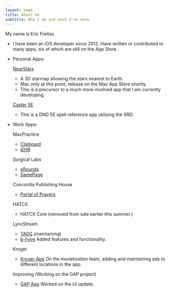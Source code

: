```yaml
---
layout: page
title: About me
subtitle: Who I am and what I've done
---
```


My name is Eric Freitas.  

- I have been an iOS developer since 2012. Have written or contributed to many apps, six of which are still on the App Store.

- Personal Apps:

  [NearStars](/img/NearStarsImage.png)
  - A 3D starmap showing the stars nearest to Earth.
  - Mac only at this point, release on the Mac App Store shortly.
  - This is a precursor to a much more involved app that I am currently developing.

  [Caster 5E](https://apps.apple.com/us/app/caster-5e/id1533914164)
  - This is a DND 5E spell reference app utilizing the SRD.

- Work Apps:

  MacPractice
  - [Clipboard](https://apps.apple.com/us/app/macpractice-clipboard/id1447801858)
  - [iEHR](https://apps.apple.com/us/app/macpractice-iehr/id1447801801)
  
  Surgical Labs
  - [eRounds](https://apps.apple.com/tn/app/erounds/id867704400)
  - [SamePage](https://apps.apple.com/tn/app/samepage-alerts/id1213395057)
  
  Concordia Publishing House
  - [Portal of Prayers](https://apps.apple.com/us/app/portals-of-prayer/id1139206276)
  
  HATCX
  - HATCX Core
    (removed from sale earlier this summer.)
    
  LyncStream
  - [TAGG](https://apps.apple.com/us/app/together-a-greater-good-tagg/id900641585)
	  (maintaining)
  - [b-hyve](https://apps.apple.com/us/app/b-hyve/id1066451939)
  Added features and functionality.
  
  Kroger 
  - [Kroger App](https://apps.apple.com/us/app/kroger-co/id403901186)
      On the monetization team, adding and maintaining ads to different locations in the app.

  Improving (Working on the GAP project) 
  - [GAP App](https://apps.apple.com/us/app/gap/id326347260)
      Worked on the UI update.

